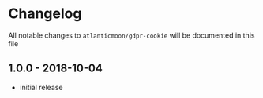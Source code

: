 # Changelog

All notable changes to `atlanticmoon/gdpr-cookie` will be documented in this file

## 1.0.0 - 2018-10-04

- initial release
